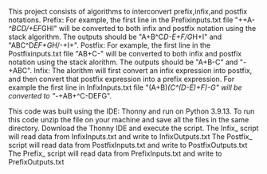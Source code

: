 This project consists of algorithms to interconvert prefix,infix,and postfix notations.
Prefix: For example, the first line in the Prefixinputs.txt file "++A-*^BCD/+EF*GHI" will be converted to both infix and postfix notation using the stack algorithm. The outputs should be "A+B^C*D-E+F/G*H+I" and "ABC^D*EF+GH*/-+I+".
Postfix: For example, the first line in the Postfixinputs.txt file "AB+C-" will be converted to both infix and postfix notation using the stack alorithm. The outputs should be "A+B-C" and "-+ABC".
Infix: The alorithm will first convert an infix expression into postfix, and then convert that postfix expression into a prefix expression. For example the first line in InfixInputs.txt file "(A+B)*(C^(D-E)+F)-G" will be converted to "-*+AB+^C-DEFG".

This code was built using the IDE: Thonny and run on Python 3.9.13. To run this code unzip the file on your machine and save all the files in the same directory. Download the Thonny IDE and execute the script.
The Infix_ script will read data from InfixInputs.txt and write to InfixOutputs.txt
The Postfix_ script will read data from PostfixInputs.txt and write to PostfixOutputs.txt
The Prefix_ script will read data from PrefixInputs.txt and write to PrefixOutputs.txt
